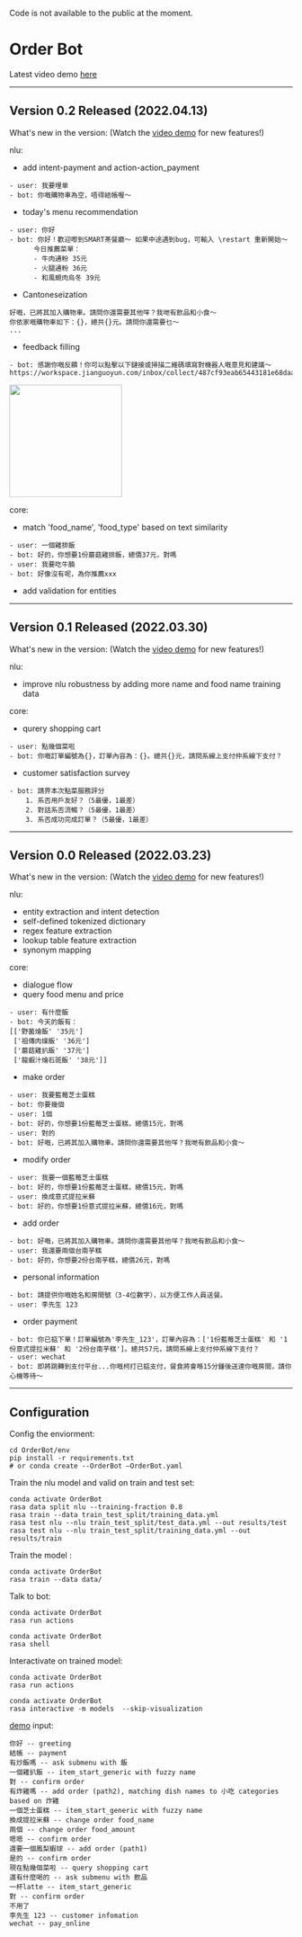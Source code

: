 Code is not available to the public at the moment.

# Order Bot

Latest video demo [here](https://x1a-alioss.oss-cn-shenzhen.aliyuncs.com/OrderBot_v02_demo.mov)

---
## Version 0.2 Released (2022.04.13)
What's new in the version: (Watch the [video demo](https://s3.us-west-2.amazonaws.com/secure.notion-static.com/a360605a-336e-47ce-9b95-8fc9ddc9e9c2/Untitled.qt?X-Amz-Algorithm=AWS4-HMAC-SHA256&X-Amz-Content-Sha256=UNSIGNED-PAYLOAD&X-Amz-Credential=AKIAT73L2G45EIPT3X45%2F20220411%2Fus-west-2%2Fs3%2Faws4_request&X-Amz-Date=20220411T125353Z&X-Amz-Expires=86400&X-Amz-Signature=c56fd5ba2111a549371b7d3333a3e610678028299d015ba8afff2da71875fd57&X-Amz-SignedHeaders=host&response-content-disposition=filename%20%3D%22Untitled.qt%22&x-id=GetObject) for new features!)

nlu:
- add intent-payment and action-action_payment
```
- user: 我要埋单
- bot: 你嘅購物車為空，唔得結帳喔～
```
- today's menu recommendation
```
- user: 你好
- bot: 你好！歡迎嚟到SMART茶餐廳～ 如果中途遇到bug，可輸入 \restart 重新開始～ 
      今日推薦菜單：
      - 牛肉通粉 35元
      - 火腿通粉 36元
      - 和風蜆肉烏冬 39元
```
- Cantoneseization
```
好嘅，已將其加入購物車。請問你還需要其他咩？我哋有飲品和小食～
你依家嘅購物車如下：{}，總共{}元。請問你還需要乜～
...
```
- feedback filling
```
- bot: 感謝你嘅反饋！你可以點擊以下鏈接或掃描二維碼填寫對機器人嘅意見和建議～ https://workspace.jianguoyun.com/inbox/collect/487cf93eab65443181e68daa0260b15c/submit
```
<img src="https://x1a-alioss.oss-cn-shenzhen.aliyuncs.com/feedback_QR.png"  width = "200" height = "200"/>

core:
- match 'food_name', 'food_type' based on text similarity
```
- user: 一個雞排飯
- bot: 好的，你想要1份蘑菇雞排飯，總價37元，對嗎
- user: 我要吃牛腩
- bot: 好像沒有呢，為你推薦xxx
```
- add validation for entities


---

## Version 0.1 Released (2022.03.30)

What's new in the version: (Watch the [video demo](https://s3.us-west-2.amazonaws.com/secure.notion-static.com/a812fd6a-6dac-4163-bb72-cac597e33867/Screen_Recording_2022-03-29_at_00.20.59.mov?X-Amz-Algorithm=AWS4-HMAC-SHA256&X-Amz-Content-Sha256=UNSIGNED-PAYLOAD&X-Amz-Credential=AKIAT73L2G45EIPT3X45%2F20220329%2Fus-west-2%2Fs3%2Faws4_request&X-Amz-Date=20220329T040935Z&X-Amz-Expires=86400&X-Amz-Signature=1d62e9f2c0398cbe9073cbf755c4f3b3c2c89bd146d34ceff9310e250a42f99a&X-Amz-SignedHeaders=host&response-content-disposition=filename%20%3D%22Screen%2520Recording%25202022-03-29%2520at%252000.20.59.mov%22&x-id=GetObject) for new features!)

nlu:

- improve nlu robustness by adding more name and food name training data

core:

- qurery shopping cart
```
- user: 點幾個菜啦
- bot: 你嘅訂單編號為{}，訂單內容為：{}。總共{}元，請問系線上支付仲系線下支付？
```
- customer satisfaction survey
```
- bot: 請畀本次點菜服務評分
    1. 系否用戶友好？（5最優，1最差）
    2. 對話系否流暢？（5最優，1最差）
    3. 系否成功完成訂單？（5最優，1最差）
```

---

## Version 0.0 Released (2022.03.23)

What's new in the version: (Watch the [video demo](https://s3.us-west-2.amazonaws.com/secure.notion-static.com/28fa8ec5-8b4b-4995-accf-f95aa095fe07/Screen_Recording_2022-03-22_at_14.07.37.mov?X-Amz-Algorithm=AWS4-HMAC-SHA256&X-Amz-Content-Sha256=UNSIGNED-PAYLOAD&X-Amz-Credential=AKIAT73L2G45EIPT3X45%2F20220329%2Fus-west-2%2Fs3%2Faws4_request&X-Amz-Date=20220329T041014Z&X-Amz-Expires=86400&X-Amz-Signature=1aa6cf78e0362424140c91ededbc8211d77fdd7fb52d9fd74c73a099c10fda4f&X-Amz-SignedHeaders=host&response-content-disposition=filename%20%3D%22Screen%2520Recording%25202022-03-22%2520at%252014.07.37.mov%22&x-id=GetObject) for new features!)

nlu:

- entity extraction and intent detection
- self-defined tokenized dictionary
- regex feature extraction
- lookup table feature extraction
- synonym mapping

core:

- dialogue flow
- query food menu and price
```
- user: 有什麼飯
- bot: 今天的飯有：
[['野菌燴飯' '35元']
 ['祖傳肉燥飯' '36元']
 ['蘑菇雞扒飯' '37元']
 ['龍蝦汁燴石斑飯' '38元']]
```
- make order
```
- user: 我要藍莓芝士蛋糕
- bot: 你要幾個
- user: 1個
- bot: 好的，你想要1份藍莓芝士蛋糕，總價15元，對嗎
- user: 對的
- bot: 好嘅，已將其加入購物車。請問你還需要其他咩？我哋有飲品和小食～
```
- modify order
```
- user: 我要一個藍莓芝士蛋糕
- bot: 好的，你想要1份藍莓芝士蛋糕，總價15元，對嗎
- user: 換成意式提拉米蘇
- bot: 好的，你想要1份意式提拉米蘇，總價16元，對嗎
```
- add order
```
- bot: 好嘅，已將其加入購物車。請問你還需要其他咩？我哋有飲品和小食～
- user: 我還要兩個台南芋糕
- bot: 好的，你想要2份台南芋糕，總價26元，對嗎
```
- personal information
```
- bot: 請提供你嘅姓名和房間號（3-4位數字），以方便工作人員送餐。
- user: 李先生 123
```
- order payment
```
- bot: 你已掂下單！訂單編號為'李先生_123'，訂單內容為：['1份藍莓芝士蛋糕' 和 '1份意式提拉米蘇' 和 '2份台南芋糕']。總共57元，請問系線上支付仲系線下支付？
- user: wechat
- bot: 即將跳轉到支付平台...你嘅柯打已掂支付，餐食將會喺15分鍾後送達你嘅房間，請你心機等待～
```

---

## Configuration

Config the enviorment:

```
cd OrderBot/env
pip install -r requirements.txt
# or conda create --OrderBot —OrderBot.yaml
```

Train the nlu model and valid on train and test set:

```
conda activate OrderBot
rasa data split nlu --training-fraction 0.8
rasa train --data train_test_split/training_data.yml
rasa test nlu --nlu train_test_split/test_data.yml --out results/test
rasa test nlu --nlu train_test_split/training_data.yml --out results/train
```

Train the model :

```
conda activate OrderBot
rasa train --data data/
```

Talk to bot:

```
conda activate OrderBot
rasa run actions
```

```
conda activate OrderBot
rasa shell
```

Interactivate on trained model:

```
conda activate OrderBot
rasa run actions
```

```
conda activate OrderBot
rasa interactive -m models  --skip-visualization
```

[demo](https://x1a-alioss.oss-cn-shenzhen.aliyuncs.com/OrderBot_v02_demo.mov) input:
```
你好 -- greeting
結帳 -- payment
有炒飯嗎 -- ask submenu with 飯
一個雞扒飯 -- item_start_generic with fuzzy name
對 -- confirm order
有炸雞嗎 -- add order (path2), matching dish names to 小吃 categories based on 炸雞
一個芝士蛋糕 -- item_start_generic with fuzzy name
換成提拉米蘇 -- change order food_name
兩個 -- change order food_amount
嗯嗯 -- confirm order
還要一個鳳梨蝦球 -- add order (path1)
是的 -- confirm order
現在點幾個菜啦 -- query shopping cart
還有什麼喝的 -- ask submenu with 飲品
一杯latte -- item_start_generic
對 -- confirm order
不用了
李先生 123 -- customer infomation
wechat -- pay_online
```

